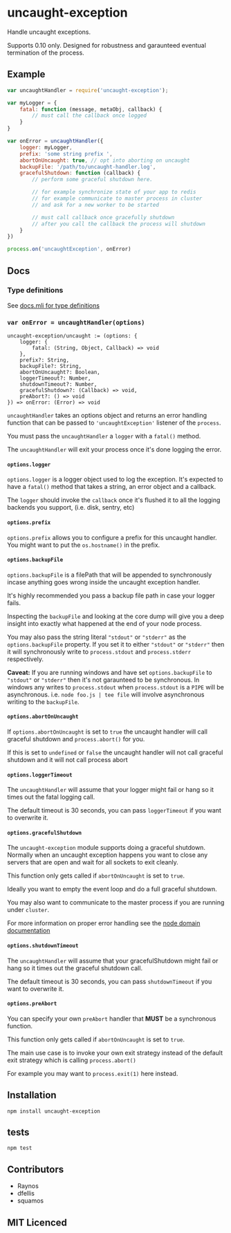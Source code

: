 # uncaught-exception

Handle uncaught exceptions.

Supports 0.10 only. Designed for robustness and garaunteed
    eventual termination of the process.

## Example

```js
var uncaughtHandler = require('uncaught-exception');

var myLogger = {
    fatal: function (message, metaObj, callback) {
        // must call the callback once logged
    }
}

var onError = uncaughtHandler({
    logger: myLogger,
    prefix: 'some string prefix ',
    abortOnUncaught: true, // opt into aborting on uncaught
    backupFile: '/path/to/uncaught-handler.log',
    gracefulShutdown: function (callback) {
        // perform some graceful shutdown here.

        // for example synchronize state of your app to redis
        // for example communicate to master process in cluster
        // and ask for a new worker to be started

        // must call callback once gracefully shutdown
        // after you call the callback the process will shutdown
    }
})

process.on('uncaughtException', onError)
```

## Docs

### Type definitions

See [docs.mli for type definitions](docs.mli)

### `var onError = uncaughtHandler(options)`

```
uncaught-exception/uncaught := (options: {
    logger: {
        fatal: (String, Object, Callback) => void
    },
    prefix?: String,
    backupFile?: String,
    abortOnUncaught?: Boolean,
    loggerTimeout?: Number,
    shutdownTimeout?: Number,
    gracefulShutdown?: (Callback) => void,
    preAbort?: () => void
}) => onError: (Error) => void
```

`uncaughtHandler` takes an options object and returns an error
  handling function that can be passed to `'uncaughtException'`
  listener of the `process`.

You must pass the `uncaughtHandler` a `logger` with a `fatal()`
  method.

The `uncaughtHandler` will exit your process once it's done
  logging the error.

#### `options.logger`

`options.logger` is a logger object used to log the exception.
  It's expected to have a `fatal()` method that takes a string,
  an error object and a callback.

The `logger` should invoke the `callback` once it's flushed it to
  all the logging backends you support, (i.e. disk, sentry, etc)

#### `options.prefix`

`options.prefix` allows you to configure a prefix for this
  uncaught handler. You might want to put the `os.hostname()` in
  the prefix.

#### `options.backupFile`

`options.backupFile` is a filePath that will be appended to
  synchronously incase anything goes wrong inside the uncaught
  exception handler.

It's highly recommended you pass a backup file path in case your
  logger fails.

Inspecting the `backupFile` and looking at the core dump will
  give you a deep insight into exactly what happened at the
  end of your node process.

You may also pass the string literal `"stdout"` or `"stderr"` as
  the `options.backupFile` property. If you set it to either
  `"stdout"` or `"stderr"` then it will synchronously write to
  `process.stdout` and `process.stderr` respectively.

**Caveat:** If you are running windows and have set 
  `options.backupFile` to `"stdout"` or `"stderr"` then it's not
  garaunteed to be synchronous. In windows any writes to
  `process.stdout` when `process.stdout` is a `PIPE` will be
  asynchronous. i.e. `node foo.js | tee file` will involve
  asynchronous writing to the `backupFile`.

#### `options.abortOnUncaught`

If `options.abortOnUncaught` is set to `true` the uncaught handler
will call graceful shutdown and `process.abort()` for you.

If this is set to `undefined` or `false` the uncaught handler
will not call graceful shutdown and it will not call process abort

#### `options.loggerTimeout`

The `uncaughtHandler` will assume that your logger might fail or
  hang so it times out the fatal logging call.

The default timeout is 30 seconds, you can pass `loggerTimeout`
  if you want to overwrite it.

#### `options.gracefulShutdown`

The `uncaught-exception` module supports doing a graceful
  shutdown. Normally when an uncaught exception happens you
  want to close any servers that are open and wait for all
  sockets to exit cleanly.

This function only gets called if `abortOnUncaught` is set to
`true`.

Ideally you want to empty the event loop and do a full graceful
  shutdown.

You may also want to communicate to the master process if you are
  running under `cluster`.

For more information on proper error handling see the
  [node domain documentation](http://nodejs.org/api/domain.html#domain_warning_don_t_ignore_errors)

#### `options.shutdownTimeout`

The `uncaughtHandler` will assume that your gracefulShutdown
  might fail or hang so it times out the graceful shutdown call.

The default timeout is 30 seconds, you can pass `shutdownTimeout`
  if you want to overwrite it.

#### `options.preAbort`

You can specify your own `preAbort` handler that **MUST** be
  a synchronous function.

This function only gets called if `abortOnUncaught` is set to
`true`.

The main use case is to invoke your own exit strategy instead of
  the default exit strategy which is calling `process.abort()`

For example you may want to `process.exit(1)` here instead.

## Installation

`npm install uncaught-exception`

## tests

`npm test`

## Contributors

 - Raynos
 - dfellis
 - squamos

## MIT Licenced
